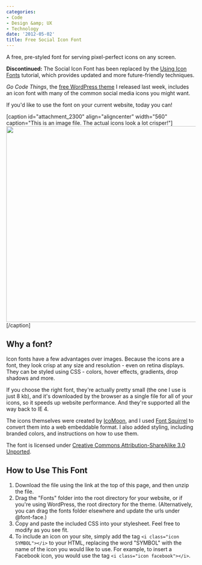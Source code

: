 ```yaml
---
categories:
- Code
- Design &amp; UX
- Technology
date: '2012-05-02'
title: Free Social Icon Font
---
```


<div class="callout"><p class="tall">A free, pre-styled font for serving pixel-perfect icons on any screen.</p>

<strong>Discontinued:</strong> The Social Icon Font has been replaced by the <a href="https://gomakethings.com/icon-fonts/">Using Icon Fonts</a> tutorial, which provides updated and more future-friendly techniques.</div>

<em>Go Code Things</em>, the <a href="https://gomakethings.com/go-code-things/">free WordPress theme</a> I released last week, includes an icon font with many of the common social media icons you might want.

If you'd like to use the font on your current website, today you can!

[caption id="attachment_2300" align="aligncenter" width="560" caption="This is an image file. The actual icons look a lot crisper!"]<img src="https://gomakethings.com/wp-content/uploads/2012/05/icons.png" alt="" title="icons" width="560" height="520" class="size-full wp-image-2300" />[/caption]
<!--more-->
<h2>Why a font?</h2>

Icon fonts have a few advantages over images. Because the icons are a font, they look crisp at any size and resolution - even on retina displays. They can be styled using CSS - colors, hover effects, gradients, drop shadows and more.

If you choose the right font, they're actually pretty small (the one I use is just 8 kb), and it's downloaded by the browser as a single file for all of your icons, so it speeds up website performance. And they're supported all the way back to IE 4.

The icons themselves were created by <a href="http://keyamoon.com/icomoon/">IcoMoon</a>, and I used <a href="http://www.fontsquirrel.com/">Font Squirrel</a> to convert them into a web embeddable format. I also added styling, including branded colors, and instructions on how to use them.

The font is licensed under <a href="http://creativecommons.org/licenses/by-sa/3.0/">Creative Commons Attribution-ShareAlike 3.0 Unported</a>.

<h2>How to Use This Font</h2>

<ol>
<li>Download the file using the link at the top of this page, and then unzip the file.</li>
<li>Drag the "Fonts" folder into the root directory for your website, or if you're using WordPress, the root directory for the theme. (Alternatively, you can drag the fonts folder elsewhere and update the urls under @font-face.)</li>
<li>Copy and paste the included CSS into your stylesheet. Feel free to modify as you see fit.</li>
<li>To include an icon on your site, simply add the tag <code class="language-markup">&lt;i class="icon SYMBOL"&gt;&lt;/i&gt;</code> to your HTML, replacing the word "SYMBOL" with the name of the icon you would like to use. For example, to insert a Facebook icon, you would use the tag <code class="language-markup">&lt;i class="icon facebook"&gt;&lt;/i&gt;</code>.</li>
</ol>